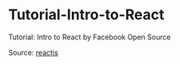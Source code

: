 # Tutorial-Intro-to-React
Tutorial: Intro to React by Facebook Open Source

Source: [reactjs](https://reactjs.org/tutorial/tutorial.html#before-we-start-the-tutorial)
